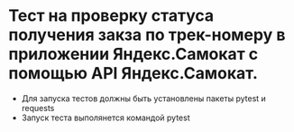 ﻿# Тест на проверку статуса получения закза по трек-номеру в приложении Яндекс.Самокат с помощью API Яндекс.Самокат.
- Для запуска тестов должны быть установлены пакеты pytest и requests
- Запуск теста выполянется командой pytest